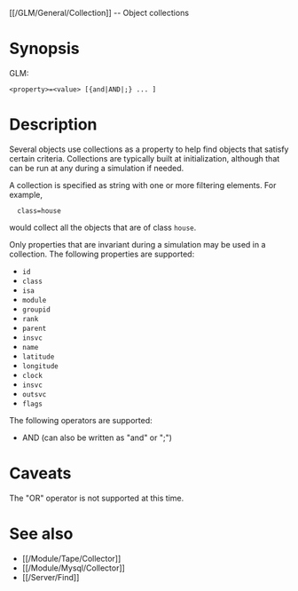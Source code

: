 [[/GLM/General/Collection]] -- Object collections

# Synopsis
GLM:
~~~
<property>=<value> [{and|AND|;} ... ] 
~~~

# Description

Several objects use collections as a property to help find objects that satisfy certain criteria.  Collections are typically built at initialization, although that can be run at any during a simulation if needed. 

A collection is specified as string with one or more filtering elements.  For example,
~~~
  class=house
~~~
would collect all the objects that are of class `house`.

Only properties that are invariant during a simulation may be used in a collection. The following properties are supported:

* `id`
* `class`
* `isa`
* `module`
* `groupid`
* `rank`
* `parent`
* `insvc`
* `name`
* `latitude`
* `longitude`
* `clock`
* `insvc`
* `outsvc`
* `flags`

The following operators are supported:

* AND (can also be written as "and" or ";")

# Caveats

The "OR" operator is not supported at this time.

# See also

* [[/Module/Tape/Collector]]
* [[/Module/Mysql/Collector]]
* [[/Server/Find]]
